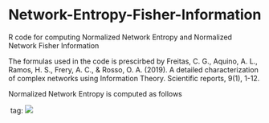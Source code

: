 # Network-Entropy-Fisher-Information
R code for computing Normalized Network Entropy and Normalized Network Fisher Information

The formulas used in the code is prescirbed by 
Freitas, C. G., Aquino, A. L., Ramos, H. S., Frery, A. C., & Rosso, O. A. (2019). A detailed characterization of complex networks using Information Theory. Scientific reports, 9(1), 1-12.

Normalized Network Entropy is computed as follows

<img> tag: <img src="https://cdn.mathpix.com/snip/images/26DzmU_r20vdGtplkrtTrBH95T983FLfKtEJ32fNVXs.original.fullsize.png" />
